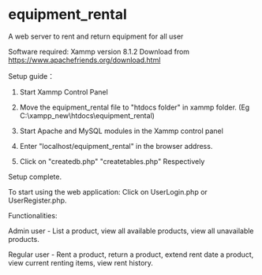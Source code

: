 # equipment_rental
A web server to rent and return equipment for all user

Software required: Xammp version 8.1.2
Download from https://www.apachefriends.org/download.html

Setup guide：

1. Start Xammp Control Panel

2) Move the equipment_rental file to "htdocs folder" in xammp folder. (Eg  C:\xampp_new\htdocs\equipment_rental)


3) Start Apache and MySQL modules in the Xammp control panel


4) Enter "localhost/equipment_rental" in the browser address.


5) Click on "createdb.php"	"createtables.php" Respectively



Setup complete.

To start using the web application:
Click on UserLogin.php or UserRegister.php.

Functionalities:

Admin user - List a product, view all available products, view all unavailable products.


Regular user - Rent a product, return a product, extend rent date a product, view current renting items, view rent history.

